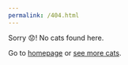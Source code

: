 ```yaml
---
permalink: /404.html
---
```


Sorry 😟! No cats found here. 

Go to [homepage](https://amixemhello.github.io/md-website/) or [see more cats](https://amixemhello.github.io/md-website/pages/images.html). 
